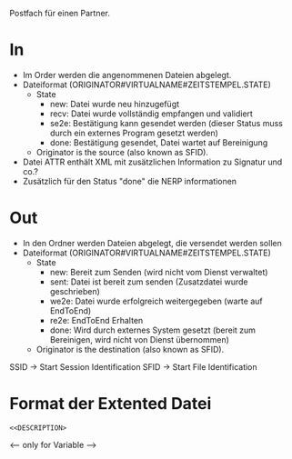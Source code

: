﻿
Postfach für einen Partner.

# In

- Im Order werden die angenommenen Dateien abgelegt.
- Dateiformat (ORIGINATOR#VIRTUALNAME#ZEITSTEMPEL.STATE)
	- State
		- new: Datei wurde neu hinzugefügt
		- recv: Datei wurde vollständig empfangen und validiert
		- se2e: Bestätigung kann gesendet werden (dieser Status muss durch ein externes Program gesetzt werden)
		- done: Bestätigung gesendet, Datei wartet auf Bereinigung
	- Originator is the source (also known as SFID).
- Datei ATTR enthält XML mit zusätzlichen Information zu Signatur und co.?
- Zusätzlich für den Status "done" die NERP informationen

# Out

- In den Ordner werden Dateien abgelegt, die versendet werden sollen
- Dateiformat (ORIGINATOR#VIRTUALNAME#ZEITSTEMPEL.STATE)
	- State
		- new: Bereit zum Senden (wird nicht vom Dienst verwaltet)
		- sent: Datei ist bereit zum senden (Zusatzdatei wurde geschrieben)
		- we2e: Datei wurde erfolgreich weitergegeben (warte auf EndToEnd)
		- re2e: EndToEnd Erhalten
		- done: Wird durch externes System gesetzt (bereit zum Bereinigen, wird nicht von Dienst übernommen)
	- Originator is the destination (also known as SFID).

SSID -> Start Session Identification
SFID -> Start File Identification

# Format der Extented Datei
<oftp>
  <description format="<<format>>" maximumRecordSize fileSize fileSizeUnpacked>

	<<DESCRIPTION>
  </description>
  <send userData>
  <commit reasonCode reasonText userData>
  <records> <-- only for Variable -->
    <r o= l= />